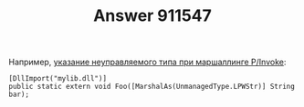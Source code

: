 ﻿---
title: "Answer 911547"
se.owner.user_id: 240512
se.owner.display_name: "MSDN.WhiteKnight"
se.owner.link: "https://ru.stackoverflow.com/users/240512/msdn-whiteknight"
se.answer_id: 911547
se.question_id: 911535
se.post_type: answer
se.score: 5
se.is_accepted: False
---
<p>Например, <a href="https://docs.microsoft.com/en-us/dotnet/api/system.runtime.interopservices.marshalasattribute?view=netframework-4.7.2" rel="noreferrer">указание неуправляемого типа при маршаллинге P/Invoke</a>:</p>

<pre><code>[DllImport("mylib.dll")]
public static extern void Foo([MarshalAs(UnmanagedType.LPWStr)] String bar);
</code></pre>
